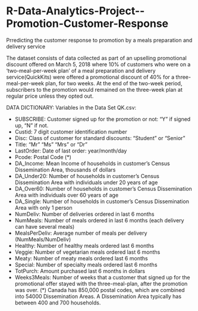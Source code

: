 # R-Data-Analytics-Project--Promotion-Customer-Response
Prredicting the  customer response to promotion by a meals preparation and delivery service

The dataset consists of data collected as part of an upselling promotional discount offered on March 5, 2018 where 10% of customers who were on a ‘two-meal-per-week plan’ of a meal preparation and delivery service(QuickKits) were offered a promotional discount of 40% for a three-meal-per-week plan, for two weeks. At the end of the two-week period, subscribers to the promotion would remained on the three-week plan at regular price unless they opted out.

DATA DICTIONARY: Variables in the Data Set QK.csv:

* SUBSCRIBE: Customer signed up for the promotion or not: “Y” if signed up, “N” if not.
* Custid: 7 digit customer identification number
* Disc: Class of customer for standard discounts: “Student” or “Senior”
* Title: “Mr” “Ms” “Mrs” or “Dr”
* LastOrder: Date of last order: year/month/day
* Pcode: Postal Code (*)
* DA_Income: Mean Income of households in customer’s Census Dissemination Area, thousands of dollars
* DA_Under20: Number of households in customer’s Census Dissemination Area with individuals under 20 years of age
* DA_Over60: Number of households in customer’s Census Dissemination Area with individuals over 60 years of age
* DA_Single: Number of households in customer’s Census Dissemination Area with only 1 person
* NumDeliv: Number of deliveries ordered in last 6 months
* NumMeals: Number of meals ordered in last 6 months (each delivery can have several meals)
* MealsPerDeliv: Average number of meals per delivery (NumMeals/NumDeliv)
* Healthy: Number of healthy meals ordered last 6 months
* Veggie: Number of vegetarian meals ordered last 6 months
* Meaty: Number of meaty meals ordered last 6 months
* Special: Number of specialty meals ordered last 6 months
* TotPurch: Amount purchased last 6 months in dollars
* Weeks3Meals: Number of weeks that a customer that signed up for the promotional offer stayed with the three-meal-plan, after the promotion was over.
(*) Canada has 850,000 postal codes, which are combined into 54000 Dissemination Areas. A Dissemination Area typically has between 400 and 700 households.
